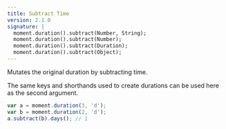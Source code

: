 ```yaml
---
title: Subtract Time
version: 2.1.0
signature: |
  moment.duration().subtract(Number, String);
  moment.duration().subtract(Number);
  moment.duration().subtract(Duration);
  moment.duration().subtract(Object);
---
```



Mutates the original duration by subtracting time.

The same keys and shorthands used to create durations can be used here as the second argument.

```javascript
var a = moment.duration(3, 'd');
var b = moment.duration(2, 'd');
a.subtract(b).days(); // 1
```
